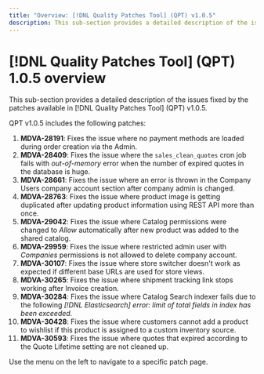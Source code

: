```yaml
---
title: "Overview: [!DNL Quality Patches Tool] (QPT) v1.0.5"
description: This sub-section provides a detailed description of the issues fixed by the patches available in [!UICONTROL Quality Patches Tool] (QPT) v1.0.5.
---
```

# [!DNL Quality Patches Tool] (QPT) 1.0.5 overview

This sub-section provides a detailed description of the issues fixed by the patches available in [!DNL Quality Patches Tool] (QPT) v1.0.5.

QPT v1.0.5 includes the following patches:

1. **MDVA-28191**: Fixes the issue where no payment methods are loaded during order creation via the Admin.
1. **MDVA-28409**: Fixes the issue where the `sales_clean_quotes` cron job fails with *out-of-memory* error when the number of expired quotes in the database is huge.
1. **MDVA-28661**: Fixes the issue where an error is thrown in the Company Users company account section after company admin is changed.
1. **MDVA-28763**: Fixes the issue where product image is getting duplicated after updating product information using REST API more than once.
1. **MDVA-29042**: Fixes the issue where Catalog permissions were changed to *Allow* automatically after new product was added to the shared catalog.
1. **MDVA-29959**: Fixes the issue where restricted admin user with *Companies* permissions is not allowed to delete company account.
1. **MDVA-30107**: Fixes the issue where store switcher doesn't work as expected if different base URLs are used for store views.
1. **MDVA-30265**: Fixes the issue where shipment tracking link stops working after Invoice creation.
1. **MDVA-30284**: Fixes the issue where Catalog Search indexer fails due to the following *[!DNL Elasticsearch] error: limit of total fields in index has been exceeded.*
1. **MDVA-30428**: Fixes the issue where customers cannot add a product to wishlist if this product is assigned to a custom inventory source.
1. **MDVA-30593**: Fixes the issue where quotes that expired according to the Quote Lifetime setting are not cleaned up.

Use the menu on the left to navigate to a specific patch page.













